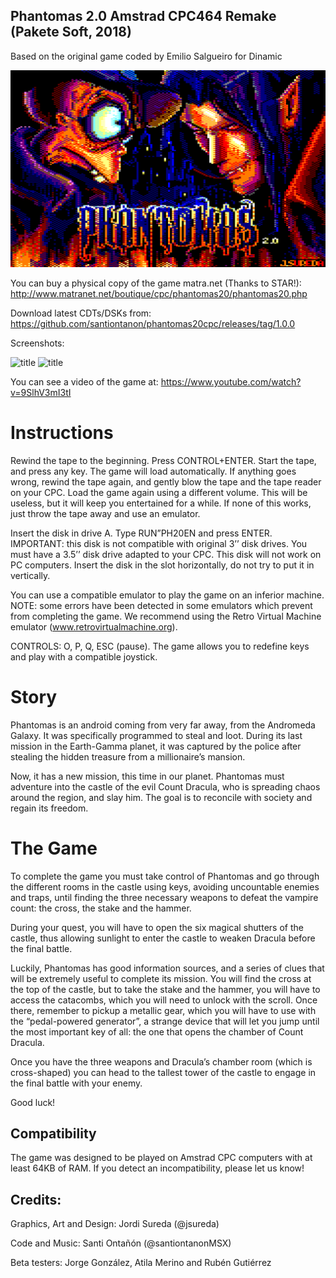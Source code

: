 ## Phantomas 2.0 Amstrad CPC464 Remake (Pakete Soft, 2018)

Based on the original game coded by Emilio Salgueiro for Dinamic

<img src="https://raw.githubusercontent.com/santiontanon/phantomas20cpc/master/extras/loading.png?raw=true" alt="cover" width="640"/> 

You can buy a physical copy of the game matra.net (Thanks to STAR!): http://www.matranet.net/boutique/cpc/phantomas20/phantomas20.php

Download latest CDTs/DSKs from: https://github.com/santiontanon/phantomas20cpc/releases/tag/1.0.0

Screenshots:

<img src="https://raw.githubusercontent.com/santiontanon/xspelunker/master/extras/ss1.png" alt="title" width="400"/> 

<img src="https://raw.githubusercontent.com/santiontanon/xspelunker/master/extras/ss2.png" alt="title" width="400"/> 

You can see a video of the game at: https://www.youtube.com/watch?v=9SlhV3mI3tI

# Instructions

Rewind the tape to the beginning. Press CONTROL+ENTER. Start the tape, and press any key. The game will load automatically. If anything goes wrong, rewind the tape again, and gently blow the tape and the tape reader on your CPC. Load the game again using a different volume. This will be useless, but it will keep you entertained for a while. If none of this works, just throw the tape away and use an emulator.

Insert the disk in drive A. Type RUN”PH20EN and press ENTER. IMPORTANT: this disk is not compatible with original 3’’ disk drives. You must have a 3.5’’ disk drive adapted to your CPC. This disk will not work on PC computers. Insert the disk in the slot horizontally, do not try to put it in vertically.

You can use a compatible emulator to play the game on an inferior machine. NOTE: some errors have been detected in some emulators which prevent from completing the game. We recommend using the Retro Virtual Machine emulator (www.retrovirtualmachine.org).

CONTROLS: O, P, Q, ESC (pause). The game allows you to redefine keys and play with a compatible joystick.

# Story

Phantomas is an android coming from very far away, from the Andromeda Galaxy. It was specifically programmed to steal and loot. During its last mission in the Earth-Gamma planet, it was captured by the police after stealing the hidden treasure from a millionaire’s mansion.

Now, it has a new mission, this time in our planet. Phantomas must adventure into the castle of the evil Count Dracula, who is spreading chaos around the region, and slay him. The goal is to reconcile with society and regain its freedom.

# The Game

To complete the game you must take control of Phantomas and go through the different rooms in the castle using keys, avoiding uncountable enemies and traps, until finding the three necessary weapons to defeat the vampire count: the cross, the stake and the hammer.

During your quest, you will have to open the six magical shutters of the castle, thus allowing sunlight to enter the castle to weaken Dracula before the final battle.

Luckily, Phantomas has good information sources, and a series of clues that will be extremely useful to complete its mission. You will find the cross at the top of the castle, but to take the stake and the hammer, you will have to access the catacombs, which you will need to unlock with the scroll. Once there, remember to pickup a metallic gear, which you will have to use with the “pedal-powered generator”, a strange device that will let you jump until the most important key of all: the one that opens the chamber of Count Dracula.

Once you have the three weapons and Dracula’s chamber room (which is cross-shaped) you can head to the tallest tower of the castle to engage in the final battle with your enemy.

Good luck!


## Compatibility

The game was designed to be played on Amstrad CPC computers with at least 64KB of RAM. If you detect an incompatibility, please let us know!


## Credits:

Graphics, Art and Design: Jordi Sureda (@jsureda)

Code and Music: Santi Ontañón (@santiontanonMSX)

Beta testers: Jorge González, Atila Merino and Rubén Gutiérrez
